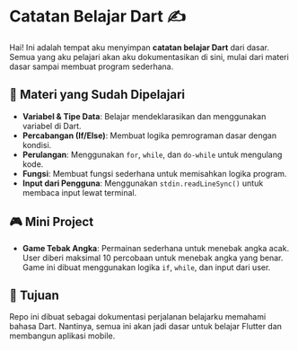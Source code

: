# Catatan Belajar Dart ✍️

Hai! Ini adalah tempat aku menyimpan **catatan belajar Dart** dari dasar. Semua yang aku pelajari akan aku dokumentasikan di sini, mulai dari materi dasar sampai membuat program sederhana.

## 🧠 Materi yang Sudah Dipelajari

- **Variabel & Tipe Data**: Belajar mendeklarasikan dan menggunakan variabel di Dart.
- **Percabangan (If/Else)**: Membuat logika pemrograman dasar dengan kondisi.
- **Perulangan**: Menggunakan `for`, `while`, dan `do-while` untuk mengulang kode.
- **Fungsi**: Membuat fungsi sederhana untuk memisahkan logika program.
- **Input dari Pengguna**: Menggunakan `stdin.readLineSync()` untuk membaca input lewat terminal.

## 🎮 Mini Project

- **Game Tebak Angka**: Permainan sederhana untuk menebak angka acak. User diberi maksimal 10 percobaan untuk menebak angka yang benar. Game ini dibuat menggunakan logika `if`, `while`, dan input dari user.

## 🎯 Tujuan

Repo ini dibuat sebagai dokumentasi perjalanan belajarku memahami bahasa Dart. Nantinya, semua ini akan jadi dasar untuk belajar Flutter dan membangun aplikasi mobile.
